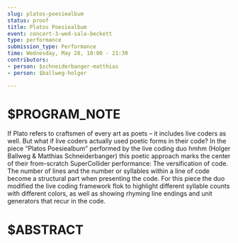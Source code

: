```yaml
---
slug: platos-poesiealbum
status: proof
title: Platos Poesiealbum
event: concert-3-wed-sala-beckett
type: performance
submission_type: Performance
time: Wednesday, May 28, 18:00 - 21:30
contributors:
- person: $schneiderbanger-matthias
- person: $ballweg-holger

---
```


# $PROGRAM_NOTE

If Plato refers to craftsmen of every art as poets – it includes live coders as well.
But what if live coders actually used poetic forms in their code? In the piece
“Platos Poesiealbum” performed by the live coding duo hmhm (Holger Ballweg
& Matthias Schneiderbanger) this poetic approach marks the center of their
from-scratch SuperCollider performance: The versification of code. The number
of lines and the number or syllables within a line of code become a structural
part when presenting the code. For this piece the duo modified the live coding
framework flok to highlight different syllable counts with different colors, as well
as showing rhyming line endings and unit generators that recur in the code.

# $ABSTRACT




